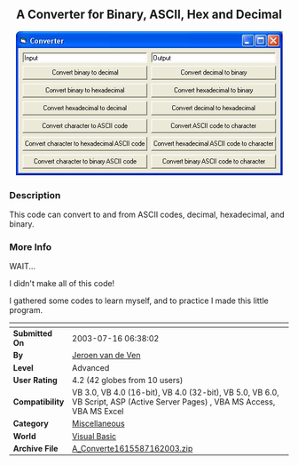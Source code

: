 ﻿<div align="center">

## A Converter for Binary, ASCII, Hex and Decimal

<img src="PIC200371655041807.JPG">
</div>

### Description

This code can convert to and from ASCII codes, decimal, hexadecimal, and binary.
 
### More Info
 
WAIT...

I didn't make all of this code!

I gathered some codes to learn myself, and to practice I made this little program.


<span>             |<span>
---                |---
**Submitted On**   |2003-07-16 06:38:02
**By**             |[Jeroen van de Ven](https://github.com/Planet-Source-Code/PSCIndex/blob/master/ByAuthor/jeroen-van-de-ven.md)
**Level**          |Advanced
**User Rating**    |4.2 (42 globes from 10 users)
**Compatibility**  |VB 3\.0, VB 4\.0 \(16\-bit\), VB 4\.0 \(32\-bit\), VB 5\.0, VB 6\.0, VB Script, ASP \(Active Server Pages\) , VBA MS Access, VBA MS Excel
**Category**       |[Miscellaneous](https://github.com/Planet-Source-Code/PSCIndex/blob/master/ByCategory/miscellaneous__1-1.md)
**World**          |[Visual Basic](https://github.com/Planet-Source-Code/PSCIndex/blob/master/ByWorld/visual-basic.md)
**Archive File**   |[A\_Converte1615587162003\.zip](https://github.com/Planet-Source-Code/jeroen-van-de-ven-a-converter-for-binary-ascii-hex-and-decimal__1-46954/archive/master.zip)









